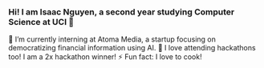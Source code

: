 ### Hi! I am Isaac Nguyen, a second year studying Computer Science at UCI 👋

🔭 I’m currently interning at Atoma Media, a startup focusing on democratizing financial information using AI.
🌱 I love attending hackathons too! I am a 2x hackathon winner!
⚡ Fun fact: I love to cook!
<!--
**IsaacNguyen/IsaacNguyen** is a ✨ _special_ ✨ repository because its `README.md` (this file) appears on your GitHub profile.

Here are some ideas to get you started:

-  ...
- 🌱 I’m currently learning ...
- 👯 I’m looking to collaborate on ...
- 🤔 I’m looking for help with ...
- 💬 Ask me about ...
- 📫 How to reach me: ...
- 😄 Pronouns: ...
-  ...
-->
